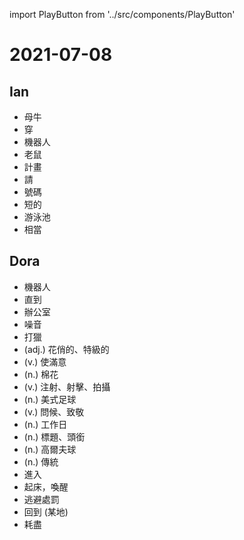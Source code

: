 import PlayButton from '../src/components/PlayButton'

# 2021-07-08

## Ian
- <PlayButton value="cow" /> 母牛
- <PlayButton value="wear" /> 穿
- <PlayButton value="robot" /> 機器人
- <PlayButton value="rat" /> 老鼠
- <PlayButton value="plan" /> 計畫
- <PlayButton value="please" /> 請
- <PlayButton value="number" /> 號碼
- <PlayButton value="short" /> 短的
- <PlayButton value="pool" /> 游泳池
- <PlayButton value="quite" /> 相當

## Dora
- <PlayButton value="robot" /> 機器人
- <PlayButton value="until" /> 直到
- <PlayButton value="office" /> 辦公室
- <PlayButton value="noise" /> 噪音
- <PlayButton value="hunt" /> 打獵
- <PlayButton value="fancy" /> (adj.) 花俏的、特級的
- <PlayButton value="satisfy" /> (v.) 使滿意
- <PlayButton value="cotton" /> (n.) 棉花
- <PlayButton value="shoot" /> (v.) 注射、射擊、拍攝
- <PlayButton value="football" /> (n.) 美式足球
- <PlayButton value="greet" /> (v.) 問候、致敬
- <PlayButton value="weekday" /> (n.) 工作日
- <PlayButton value="title" /> (n.) 標題、頭銜
- <PlayButton value="golf" /> (n.) 高爾夫球
- <PlayButton value="tradition" /> (n.) 傳統
- <PlayButton value="come in" /> 進入
- <PlayButton value="wake up" /> 起床，喚醒
- <PlayButton value="get away with" /> 逃避處罰
- <PlayButton value="come back" /> 回到 (某地)
- <PlayButton value="run out of" /> 耗盡
